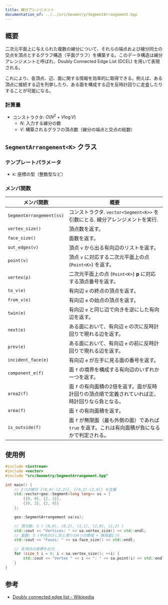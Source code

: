 ```yaml
---
title: 線分アレンジメント
documentation_of: ../../src/Geometry/SegmentArrangement.hpp
---
```


## 概要
二次元平面上に与えられた複数の線分について、それらの端点および線分同士の交点を頂点とするグラフ構造（平面グラフ）を構築する。このデータ構造は線分アレンジメントと呼ばれ、Doubly Connected Edge List (DCEL) を用いて表現される。

これにより、各頂点、辺、面に関する情報を効率的に取得できる。例えば、ある頂点に接続する辺を列挙したり、ある面を構成する辺を反時計回りに走査したりすることが可能になる。

### 計算量
- コンストラクタ: $O(N^2 + V \log V)$
  - $N$: 入力する線分の数
  - $V$: 構築されるグラフの頂点数（線分の端点と交点の総数）

## `SegmentArrangement<K>` クラス
### テンプレートパラメータ
- `K`: 座標の型（整数型など）

### メンバ関数
|メンバ関数|概要|
|---|---|
|`SegmentArrangement(ss)`|コンストラクタ. `vector<Segment<K>>` を引数にとる. 線分アレンジメントを実行. | 
|`vertex_size()`|頂点数を返す。|
|`face_size()`|面数を返す。|
|`out_edges(v)`|頂点 `v` から出る有向辺のリストを返す。|
|`point(v)`|頂点 `v` に対応する二次元平面上の点 (`Point<K>`) を返す。|
|`vertex(p)`|二次元平面上の点 (`Point<K>`) $\boldsymbol{p}$ に対応する頂点番号を返す。|
|`to_v(e)`| 有向辺 `e` の終点の頂点を返す。|
|`from_v(e)`|有向辺 `e` の始点の頂点を返す。|
|`twin(e)`|有向辺 `e` と同じ辺で向きを逆にした有向辺を返す。|
|`next(e)`|ある面において、有向辺 `e` の次に反時計回りで現れる辺を返す。|
|`prev(e)`|ある面において、有向辺 `e` の前に反時計回りで現れる辺を返す。|
|`incident_face(e)`|有向辺 `e` が左手に見る面の番号を返す。|
|`component_e(f)`|面 `f` の境界を構成する有向辺のいずれか一つを返す。|
|`area2(f)`|面 `f` の有向面積の2倍を返す。面が反時計回りの頂点順で定義されていれば正、時計回りなら負となる。|
|`area(f)`|面 `f` の有向面積を返す。|
|`is_outside(f)`|面 `f` が無限面（最も外側の面）であれば `true` を返す。これは有向面積が負になるかで判定される。|

## 使用例
```cpp
#include <iostream>
#include <vector>
#include "src/Geometry/SegmentArrangement.hpp"

int main() {
    // 2つの線分 {(0,0)-(2,2)}, {(0,2)-(2,0)} を定義
    std::vector<geo::Segment<long long>> ss = {
        {{0, 0}, {2, 2}},
        {{0, 2}, {2, 0}}
    };

    geo::SegmentArrangement sa(ss);

    // 頂点数: 5 ( (0,0), (0,2), (1,1), (2,0), (2,2) )
    std::cout << "Vertices: " << sa.vertex_size() << std::endl;
    // 面数: 5 (中央のひし形と周りの4つの領域 + 無限面1つ)
    std::cout << "Faces: " << sa.face_size() << std::endl;

    // 各頂点の座標を出力
    for (size_t i = 0; i < sa.vertex_size(); ++i) {
        std::cout << "Vertex " << i << ": " << sa.point(i) << std::endl;
    }
}
```

## 参考
- [Doubly connected edge list - Wikipedia](https://en.wikipedia.org/wiki/Doubly_connected_edge_list)